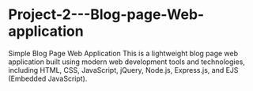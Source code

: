 # Project-2---Blog-page-Web-application
Simple Blog Page Web Application  This is a lightweight blog page web application built using modern web development tools and technologies, including HTML, CSS, JavaScript, jQuery, Node.js, Express.js, and EJS (Embedded JavaScript).
